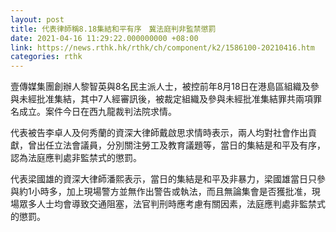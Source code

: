 ```yaml
---
layout: post
title: 代表律師稱8.18集結和平有序　冀法庭判非監禁懲罰
date: 2021-04-16 11:29:22.000000000 +08:00
link: https://news.rthk.hk/rthk/ch/component/k2/1586100-20210416.htm
categories: rthk
---
```


壹傳媒集團創辦人黎智英與8名民主派人士，被控前年8月18日在港島區組織及參與未經批准集結，其中7人經審訊後，被裁定組織及參與未經批准集結罪共兩項罪名成立。案件今日在西九龍裁判法院求情。

代表被告李卓人及何秀蘭的資深大律師戴啟思求情時表示，兩人均對社會作出貢獻，曾出任立法會議員，分別關注勞工及教育議題等，當日的集結是和平及有序，認為法庭應判處非監禁式的懲罰。

代表梁國雄的資深大律師潘熙表示，當日的集結是和平及非暴力，梁國雄當日只參與約1小時多，加上現場警方並無作出警告或執法，而且無論集會是否獲批准，現場眾多人士均會導致交通阻塞，法官判刑時應考慮有關因素，法庭應判處非監禁式的懲罰。
